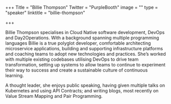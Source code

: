 +++
Title = "Billie Thompson"
Twitter = "PurpleBooth"
image = ""
type = "speaker"
linktitle = "billie-thompson"

+++

Billie Thompson specialises in Cloud Native software development, DevOps and Day2Operations. With a background spanning multiple programming languages Billie is a true polyglot developer, comfortable architecting microservice applications, building and supporting infrastructure platforms and coaching teams to adopt new technologies and practices.  She’s worked with multiple existing codebases utilising DevOps to drive team transformation, setting up systems to allow teams to continue to experiment their way to success and create a sustainable culture of continuous learning.

A thought leader, she enjoys public speaking, having given multiple talks on Kubernetes and using API Contracts; and writing blogs, most recently on Value Stream Mapping and Pair Programming.